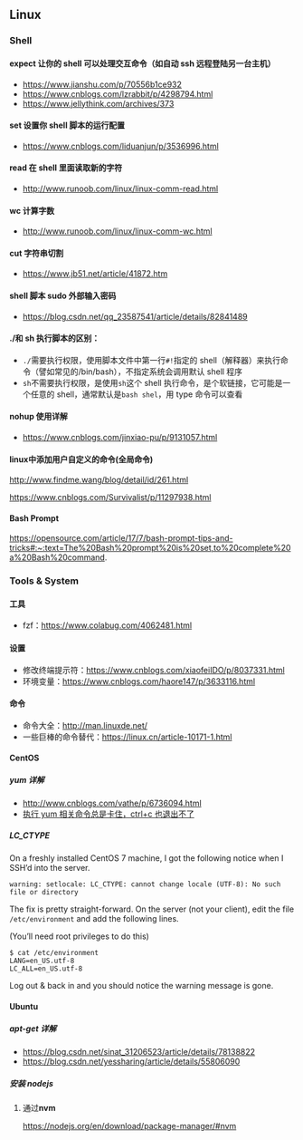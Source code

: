 ## Linux

### Shell

#### expect 让你的 shell 可以处理交互命令（如自动 ssh 远程登陆另一台主机）

- https://www.jianshu.com/p/70556b1ce932
- https://www.cnblogs.com/lzrabbit/p/4298794.html
- https://www.jellythink.com/archives/373

#### set 设置你 shell 脚本的运行配置

- https://www.cnblogs.com/liduanjun/p/3536996.html

#### read 在 shell 里面读取新的字符

- http://www.runoob.com/linux/linux-comm-read.html

#### wc 计算字数

- http://www.runoob.com/linux/linux-comm-wc.html

#### cut 字符串切割

- https://www.jb51.net/article/41872.htm

#### shell 脚本 sudo 外部输入密码

- https://blog.csdn.net/qq_23587541/article/details/82841489

#### ./和 sh 执行脚本的区别：

- `./`需要执行权限，使用脚本文件中第一行`#!`指定的 shell（解释器）来执行命令（譬如常见的/bin/bash），不指定系统会调用默认 shell 程序
- `sh`不需要执行权限，是使用`sh`这个 shell 执行命令，是个软链接，它可能是一个任意的 shell，通常默认是`bash shel`，用 type 命令可以查看

#### nohup 使用详解

- https://www.cnblogs.com/jinxiao-pu/p/9131057.html

#### **linux中添加用户自定义的命令**(全局命令)

http://www.findme.wang/blog/detail/id/261.html

https://www.cnblogs.com/Survivalist/p/11297938.html

#### Bash Prompt

https://opensource.com/article/17/7/bash-prompt-tips-and-tricks#:~:text=The%20Bash%20prompt%20is%20set,to%20complete%20a%20Bash%20command.



### Tools & System

#### 工具

- fzf：https://www.colabug.com/4062481.html

#### 设置

- 修改终端提示符：https://www.cnblogs.com/xiaofeiIDO/p/8037331.html
- 环境变量：https://www.cnblogs.com/haore147/p/3633116.html

#### 命令

- 命令大全：http://man.linuxde.net/
- 一些巨棒的命令替代：https://linux.cn/article-10171-1.html

#### CentOS

##### yum 详解

- http://www.cnblogs.com/vathe/p/6736094.html
- [执行 yum 相关命令总是卡住，ctrl+c 也退出不了](https://www.cnblogs.com/wholj/p/11031220.html)

##### LC_CTYPE

On a freshly installed CentOS 7 machine, I got the following notice when I SSH’d into the server.

```
warning: setlocale: LC_CTYPE: cannot change locale (UTF-8): No such file or directory
```

The fix is pretty straight-forward. On the server (not your client), edit the file `/etc/environment` and add the following lines.

(You’ll need root privileges to do this)

```
$ cat /etc/environment
LANG=en_US.utf-8
LC_ALL=en_US.utf-8
```

Log out & back in and you should notice the warning message is gone.

#### Ubuntu

##### apt-get 详解

- https://blog.csdn.net/sinat_31206523/article/details/78138822
- https://blog.csdn.net/yessharing/article/details/55806090

##### 安装 nodejs

1. 通过**nvm**

   https://nodejs.org/en/download/package-manager/#nvm



